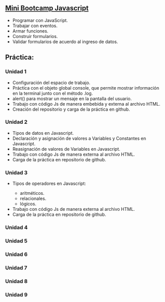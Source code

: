 ## <a href="https://www.programardesdecero.com.ar/" target=_blanck>Mini Bootcamp Javascript</a>

<ul>
  <li>Programar con JavaScript.</li>
  <li>Trabajar con eventos.</li>
  <li>Armar funciones.</li>
  <li>Construir formularios.</li>
  <li>Validar formularios de acuerdo al ingreso de datos.</li>
</ul>

## Práctica: 

### Unidad 1  
<ul>
  <li>Configuración del espacio de trabajo.</li> 
  <li>Práctica con el objeto global console, que permite mostrar información en la terminal junto con el método .log.</li>
  <li>alert() para mostrar un mensaje en la pantalla del usuario.</li> 
  <li>Trabajo con código Js de manera embebida y externa al archivo HTML.</li> 
  <li>Creación del repositorio y carga de la práctica en github.</li>
</ul>
     
### Unidad 2 
<ul>
  <li>Tipos de datos en Javascript.</li>
  <li>Declaración y asignación de valores a Variables y Constantes en Javascript.</li>
  <li>Reasignación de valores de Variables en Javascript.</li>
  <li>Trabajo con código Js de manera externa al archivo HTML.</li>
  <li>Carga de la práctica en repositorio de github.</li> 
</ul>

### Unidad 3
<ul>
  <li>Tipos de operadores en Javascript:</li>
  <ul>
    <li>aritméticos.</li>
    <li>relacionales.</li>
    <li>lógicos.</li>
  </ul>
  <li>Trabajo con código Js de manera externa al archivo HTML.</li>
  <li>Carga de la práctica en repositorio de github.</li>
</ul>

### Unidad 4

### Unidad 5

### Unidad 6

### Unidad 7

### Unidad 8 

### Unidad 9 
